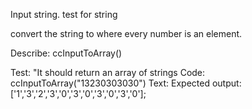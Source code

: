 Input string.
test for string

convert the string to where every number is an element. 


Describe: ccInputToArray()

Test: "It should return an array of strings
Code: ccInputToArray("13230303030")
Text:
Expected output: ['1','3','2','3','0','3','0','3','0','3','0'];